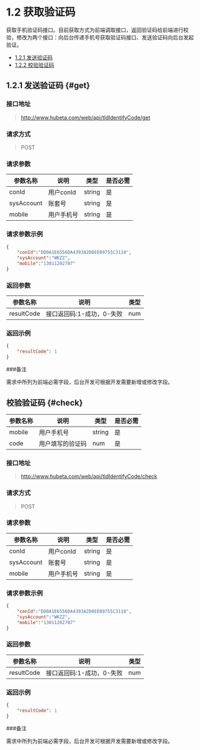 # 1.2 获取验证码

获取手机验证码接口。目前获取方式为前端调取接口，返回验证码给前端进行校验，修改为两个接口：向后台传递手机号获取验证码接口、发送验证码向后台发起验证。

- [1.2.1 发送验证码](#get) 
- [1.2.2 校验验证码](#check)

## 1.2.1 发送验证码 {#get}

### 接口地址

> http://www.hubeta.com/web/api/tldIdentifyCode/get

### 请求方式

> POST

### 请求参数

| 参数名称 |说明 |类型 |是否必需|
| --------- | ------------ | ------ | ----- |
| conId | 用户conId |string |是 |
| sysAccount| 账套号 |string |是 |
| mobile | 用户手机号 |string |是 |

### 请求参数示例

```json
{
    "conId":"DD0A1E6556DA4393A2D8EE09755C3110",
    "sysAccount":"WKZZ",
    "mobile":"13011202787"
}
```

### 返回参数

| 参数名称 |说明 |类型 |
| --------- | ------------ | ------ |
|resultCode| 接口返回码:1-成功，0-失败 | num |

### 返回示例

```json
{
    "resultCode": 1
}
```

###备注

需求中所列为前端必需字段，后台开发可根据开发需要新增或修改字段。

## 校验验证码 {#check}

| 参数名称 |说明 |类型 |是否必需|
| --------- | ------------ | ------ | ----- |
| mobile | 用户手机号 | string | 是 |
| code | 用户填写的验证码 | num | 是|

### 接口地址

> http://www.hubeta.com/web/api/tldIdentifyCode/check

### 请求方式

> POST

### 请求参数

| 参数名称 |说明 |类型 |是否必需|
| --------- | ------------ | ------ | ----- |
| conId | 用户conId |string |是 |
| sysAccount| 账套号 |string |是 |
| mobile | 用户手机号 |string |是 |

### 请求参数示例

```json
{
    "conId":"DD0A1E6556DA4393A2D8EE09755C3110",
    "sysAccount":"WKZZ",
    "mobile":"13011202787"
}
```

### 返回参数

| 参数名称 |说明 |类型 |
| --------- | ------------ | ------ |
|resultCode| 接口返回码:1-成功，0-失败 | num |

### 返回示例

```json
{
    "resultCode": 1
}
```

###备注

需求中所列为前端必需字段，后台开发可根据开发需要新增或修改字段。


